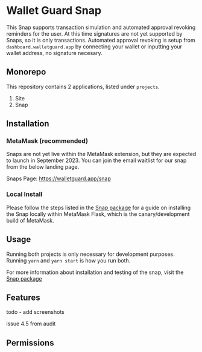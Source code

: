 # Wallet Guard Snap

This Snap supports transaction simulation and automated approval revoking reminders for the user. At this time signatures are not yet supported by Snaps, so it is only transactions. Automated approval revoking is setup from `dashboard.walletguard.app` by connecting your wallet or inputting your wallet address, no signature necesary.


## Monorepo
This repository contains 2 applications, listed under `projects`.

1. Site
2. Snap

## Installation

### MetaMask (recommended)

Snaps are not yet live within the MetaMask extension, but they are expected to launch in September 2023. You can join the email waitlist for our snap from the below landing page.

Snaps Page: https://walletguard.app/snap

### Local Install

Please follow the steps listed in the [Snap package](https://github.com/wallet-guard/wallet-guard-snap/tree/main/packages/snap) for a guide on installing the Snap locally within MetaMask Flask, which is the canary/development build of MetaMask.

## Usage

Running both projects is only necessary for development purposes. Running `yarn` and `yarn start` is how you run both.

For more information about installation and testing of the snap, visit the [Snap package](https://github.com/wallet-guard/wallet-guard-snap/tree/main/packages/snap) 

## Features
todo - add screenshots

issue 4.5 from audit

## Permissions


